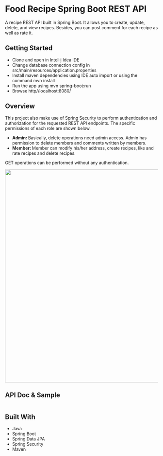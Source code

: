# Food Recipe Spring Boot REST API
A recipe REST API built in Spring Boot. It allows you to create, update, delete, and view recipes. Besides, you can post comment for each recipe as well as rate it.

## Getting Started
<ul>
  <li>Clone and open in Intellij Idea IDE</li>
  <li>Change database connection config in src/main/resources/application.properties</li>
  <li>Install maven dependencies using IDE auto import or using the command mvn install</li>
  <li>Run the app using mvn spring-boot:run</li>
  <li>Browse http//localhost:8080/</li>
</ul>

## Overview
This project also make use of Spring Security to perform authentication and authorization for the requested REST API endpoints. The specific permissions of each role are
shown below.

<ul>
  <li><b>Admin: </b>Basically, delete operations need admin access. Admin has permission to delete members and comments written by members.</li>
  <li><b>Member: </b>Member can modify his/her address, create recipes, like and rate recipes and delete recipes.</li>
</ul>

GET operations can be performed without any authentication.


<img src="https://user-images.githubusercontent.com/93772280/167477028-f9af901f-9b26-4f09-be7b-b029354ec309.PNG" width="700">

## API Doc & Sample


```
```

## Built With
<ul>
  <li>Java</li>
  <li>Spring Boot</li>
  <li>Spring Data JPA</li>
  <li>Spring Security</li>
  <li>Maven</li>
</ul>





